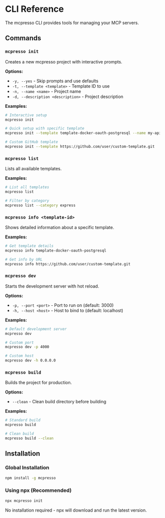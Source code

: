# CLI Reference

The mcpresso CLI provides tools for managing your MCP servers.

## Commands

### `mcpresso init`
Creates a new mcpresso project with interactive prompts.

**Options:**
- `-y, --yes` - Skip prompts and use defaults
- `-t, --template <template>` - Template ID to use
- `-n, --name <name>` - Project name
- `-d, --description <description>` - Project description

**Examples:**
```bash
# Interactive setup
mcpresso init

# Quick setup with specific template
mcpresso init --template template-docker-oauth-postgresql --name my-api --yes

# Custom GitHub template
mcpresso init --template https://github.com/user/custom-template.git
```

### `mcpresso list`
Lists all available templates.

**Examples:**
```bash
# List all templates
mcpresso list

# Filter by category
mcpresso list --category express
```

### `mcpresso info <template-id>`
Shows detailed information about a specific template.

**Examples:**
```bash
# Get template details
mcpresso info template-docker-oauth-postgresql

# Get info by URL
mcpresso info https://github.com/user/custom-template.git
```

### `mcpresso dev`
Starts the development server with hot reload.

**Options:**
- `-p, --port <port>` - Port to run on (default: 3000)
- `-h, --host <host>` - Host to bind to (default: localhost)

**Examples:**
```bash
# Default development server
mcpresso dev

# Custom port
mcpresso dev -p 4000

# Custom host
mcpresso dev -h 0.0.0.0
```

### `mcpresso build`
Builds the project for production.

**Options:**
- `--clean` - Clean build directory before building

**Examples:**
```bash
# Standard build
mcpresso build

# Clean build
mcpresso build --clean
```

## Installation

### Global Installation
```bash
npm install -g mcpresso
```

### Using npx (Recommended)
```bash
npx mcpresso init
```

No installation required - npx will download and run the latest version. 